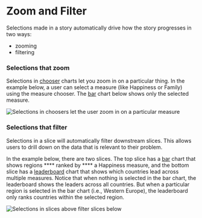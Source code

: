 # Zoom and Filter

Selections made in a story automatically drive how the story progresses in two ways:&#x20;

* zooming
* filtering

### Selections that zoom

Selections in [chooser](../editing-apps/story-designer/charts/data-card.md) charts let you zoom in on a particular thing. In the example below, a user can select a measure (like Happiness or Family) using the measure chooser. The [bar](../editing-apps/story-designer/charts/bar.md) chart below shows  only the selected measure.

![Selections in choosers let the user zoom in on a particular measure](../.gitbook/assets/data\_flow\_dim.gif)

### Selections that filter

Selections in a slice will automatically filter downstream slices. This allows users to drill down on the data that is relevant to their problem.&#x20;

In the example below, there are two slices. The top slice has a [bar](../editing-apps/story-designer/charts/bar.md) chart that shows regions **** ranked by **** a Happiness measure, and the bottom slice has a [leaderboard](../editing-apps/story-designer/charts/leaderboard.md) chart that shows which countries lead across multiple measures. Notice that when nothing is selected in the bar chart, the leaderboard shows the leaders across all countries. But when a particular region is selected in the bar chart (i.e., Western Europe), the leaderboard only ranks countries within the selected region.&#x20;

![Selections in slices above filter slices below](../.gitbook/assets/data\_flow\_viz.gif)

